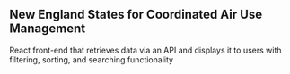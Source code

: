 ## New England States for Coordinated Air Use Management
React front-end that retrieves data via an API and displays it to users with filtering, sorting, and searching functionality

